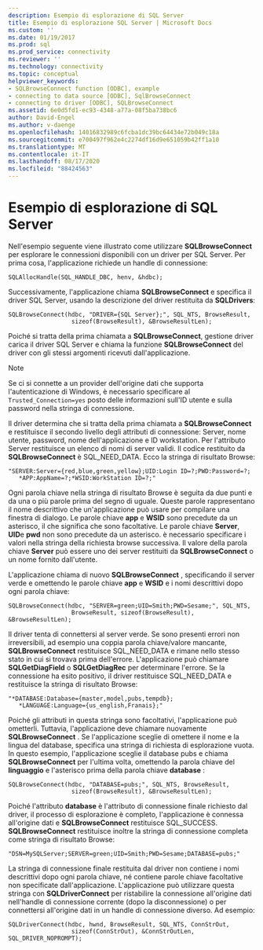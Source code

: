 ```yaml
---
description: Esempio di esplorazione di SQL Server
title: Esempio di esplorazione SQL Server | Microsoft Docs
ms.custom: ''
ms.date: 01/19/2017
ms.prod: sql
ms.prod_service: connectivity
ms.reviewer: ''
ms.technology: connectivity
ms.topic: conceptual
helpviewer_keywords:
- SQLBrowseConnect function [ODBC], example
- connecting to data source [ODBC], SqlBrowseConnect
- connecting to driver [ODBC], SQLBrowseConnect
ms.assetid: 6e0d5fd1-ec93-4348-a77a-08f5ba738bc6
author: David-Engel
ms.author: v-daenge
ms.openlocfilehash: 14016832989c6fcba1dc39bc64434e72b049c18a
ms.sourcegitcommit: e700497f962e4c2274df16d9e651059b42ff1a10
ms.translationtype: MT
ms.contentlocale: it-IT
ms.lasthandoff: 08/17/2020
ms.locfileid: "88424563"
---
```

# <a name="sql-server-browsing-example"></a>Esempio di esplorazione di SQL Server
Nell'esempio seguente viene illustrato come utilizzare **SQLBrowseConnect** per esplorare le connessioni disponibili con un driver per SQL Server. Per prima cosa, l'applicazione richiede un handle di connessione:  
  
```  
SQLAllocHandle(SQL_HANDLE_DBC, henv, &hdbc);  
```  
  
 Successivamente, l'applicazione chiama **SQLBrowseConnect** e specifica il driver SQL Server, usando la descrizione del driver restituita da **SQLDrivers**:  
  
```  
SQLBrowseConnect(hdbc, "DRIVER={SQL Server};", SQL_NTS, BrowseResult,  
                  sizeof(BrowseResult), &BrowseResultLen);  
```  
  
 Poiché si tratta della prima chiamata a **SQLBrowseConnect**, gestione driver carica il driver SQL Server e chiama la funzione **SQLBrowseConnect** del driver con gli stessi argomenti ricevuti dall'applicazione.  
  
> [!NOTE]  
>  Se ci si connette a un provider dell'origine dati che supporta l'autenticazione di Windows, è necessario specificare al `Trusted_Connection=yes` posto delle informazioni sull'ID utente e sulla password nella stringa di connessione.  
  
 Il driver determina che si tratta della prima chiamata a **SQLBrowseConnect** e restituisce il secondo livello degli attributi di connessione: Server, nome utente, password, nome dell'applicazione e ID workstation. Per l'attributo Server restituisce un elenco di nomi di server validi. Il codice restituito da **SQLBrowseConnect** è SQL_NEED_DATA. Ecco la stringa di risultato Browse:  
  
```  
"SERVER:Server={red,blue,green,yellow};UID:Login ID=?;PWD:Password=?;  
   *APP:AppName=?;*WSID:WorkStation ID=?;"  
```  
  
 Ogni parola chiave nella stringa di risultato Browse è seguita da due punti e da una o più parole prima del segno di uguale. Queste parole rappresentano il nome descrittivo che un'applicazione può usare per compilare una finestra di dialogo. Le parole chiave **app** e **WSID** sono precedute da un asterisco, il che significa che sono facoltative. Le parole chiave **Server**, **UID**e **pwd** non sono precedute da un asterisco. è necessario specificare i valori nella stringa della richiesta browse successiva. Il valore della parola chiave **Server** può essere uno dei server restituiti da **SQLBrowseConnect** o un nome fornito dall'utente.  
  
 L'applicazione chiama di nuovo **SQLBrowseConnect** , specificando il server verde e omettendo le parole chiave **app** e **WSID** e i nomi descrittivi dopo ogni parola chiave:  
  
```  
SQLBrowseConnect(hdbc, "SERVER=green;UID=Smith;PWD=Sesame;", SQL_NTS,  
                  BrowseResult, sizeof(BrowseResult), &BrowseResultLen);  
```  
  
 Il driver tenta di connettersi al server verde. Se sono presenti errori non irreversibili, ad esempio una coppia parola chiave/valore mancante, **SQLBrowseConnect** restituisce SQL_NEED_DATA e rimane nello stesso stato in cui si trovava prima dell'errore. L'applicazione può chiamare **SQLGetDiagField** o **SQLGetDiagRec** per determinare l'errore. Se la connessione ha esito positivo, il driver restituisce SQL_NEED_DATA e restituisce la stringa di risultato Browse:  
  
```  
"*DATABASE:Database={master,model,pubs,tempdb};  
   *LANGUAGE:Language={us_english,Franais};"  
```  
  
 Poiché gli attributi in questa stringa sono facoltativi, l'applicazione può ometterli. Tuttavia, l'applicazione deve chiamare nuovamente **SQLBrowseConnect** . Se l'applicazione sceglie di omettere il nome e la lingua del database, specifica una stringa di richiesta di esplorazione vuota. In questo esempio, l'applicazione sceglie il database pubs e chiama **SQLBrowseConnect** per l'ultima volta, omettendo la parola chiave del **linguaggio** e l'asterisco prima della parola chiave **database** :  
  
```  
SQLBrowseConnect(hdbc, "DATABASE=pubs;", SQL_NTS, BrowseResult,  
                  sizeof(BrowseResult), &BrowseResultLen);  
```  
  
 Poiché l'attributo **database** è l'attributo di connessione finale richiesto dal driver, il processo di esplorazione è completo, l'applicazione è connessa all'origine dati e **SQLBrowseConnect** restituisce SQL_SUCCESS. **SQLBrowseConnect** restituisce inoltre la stringa di connessione completa come stringa di risultato Browse:  
  
```  
"DSN=MySQLServer;SERVER=green;UID=Smith;PWD=Sesame;DATABASE=pubs;"  
```  
  
 La stringa di connessione finale restituita dal driver non contiene i nomi descrittivi dopo ogni parola chiave, né contiene parole chiave facoltative non specificate dall'applicazione. L'applicazione può utilizzare questa stringa con **SQLDriverConnect** per ristabilire la connessione all'origine dati nell'handle di connessione corrente (dopo la disconnessione) o per connettersi all'origine dati in un handle di connessione diverso. Ad esempio:  
  
```  
SQLDriverConnect(hdbc, hwnd, BrowseResult, SQL_NTS, ConnStrOut,  
                  sizeof(ConnStrOut), &ConnStrOutLen, SQL_DRIVER_NOPROMPT);  
```
